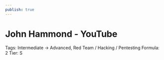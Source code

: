 ```yaml
---
publish: true
---
```

# John Hammond - YouTube

Tags: Intermediate -> Advanced, Red Team / Hacking / Pentesting
Formula: 2
Tier: S